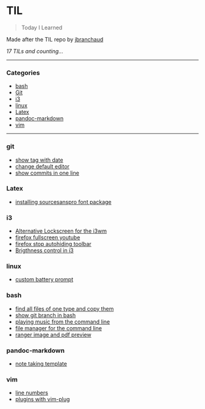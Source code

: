 # TIL

> Today I Learned

Made after the TIL repo by [jbranchaud](https://github.com/jbranchaud/til)

_17 TILs and counting..._

---

### Categories
* [bash](#bash)
* [Git](#git)
* [i3](#i3)
* [linux](#linux)
* [Latex](#Latex)
* [pandoc-markdown](#pandoc-markdown)
* [vim](#vim)

---

### git

- [show tag with date](git/show_tag_with_date.md)
- [change default editor](git/change_default_editor.md)
- [show commits in one line](git/show_commits_one_line.md)


### Latex

- [installing sourcesanspro font package](latex/installing_sourcesanspro_font_package.md)

### i3

- [Alternative Lockscreen for the i3wm](i3/alternative_lockscreen_betterlockscreen.md)
- [firefox fullscreen youtube](i3/firefox_fullscreen_youtube.md)
- [firefox stop autohiding toolbar](i3/firefox_stop_autohiding_toolbar.md)
- [Brigthness control in i3](i3/brightness_control.md)
### linux 

- [custom battery prompt](linux/custom_battery_prompt.md)

### bash

- [find all files of one type and copy them](bash/find_all_file_of_type_and_copy.md)
- [show git branch in bash](bash/show_git_branch_in_bash.md)
- [playing music from the command line](bash/playing_music_from_command_line.md)
- [file manager for the command line](bash/file_manager_for_the_command_line.md)
- [ranger image and pdf preview](bash/ranger_image_and_pdf_preview.md)

### pandoc-markdown 

- [note taking template](pandoc-markdown/note_taking_template.md)

### vim 
- [line numbers](vim/line_numbers.md)
- [plugins with vim-plug](vim/plugins_with_vim-plug.md)
